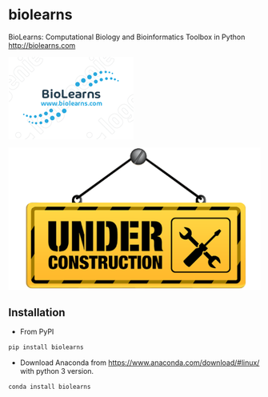 # biolearns
BioLearns: Computational Biology and Bioinformatics Toolbox in Python http://biolearns.com

![BioLearns](figures/logo.png)

<div style="text-align:center"><img src="figures/construction.png" /></div>


## Installation

* From PyPI

```bash
pip install biolearns
```


* Download Anaconda from https://www.anaconda.com/download/#linux/ with python 3 version.

```bash
conda install biolearns
```

